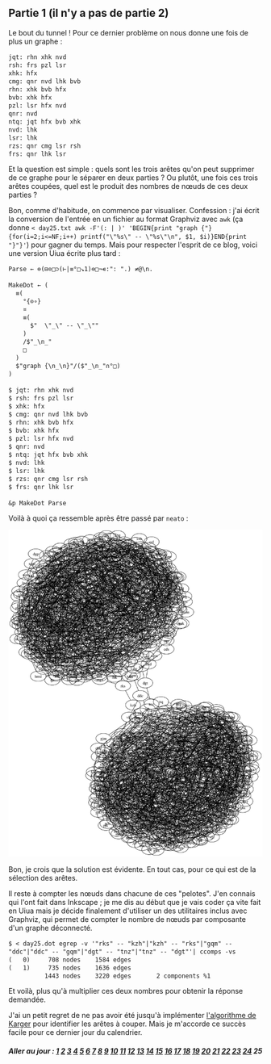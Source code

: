 ## Partie 1 (il n'y a pas de partie 2)

Le bout du tunnel ! Pour ce dernier problème on nous donne une fois de plus un graphe :

```no_run
jqt: rhn xhk nvd
rsh: frs pzl lsr
xhk: hfx
cmg: qnr nvd lhk bvb
rhn: xhk bvb hfx
bvb: xhk hfx
pzl: lsr hfx nvd
qnr: nvd
ntq: jqt hfx bvb xhk
nvd: lhk
lsr: lhk
rzs: qnr cmg lsr rsh
frs: qnr lhk lsr
```

Et la question est simple : quels sont les trois arêtes qu'on peut supprimer de ce graphe pour le séparer en deux parties ? Ou plutôt, une fois ces trois arêtes coupées, quel est le produit des nombres de nœuds de ces deux parties ?

Bon, comme d'habitude, on commence par visualiser. Confession : j'ai écrit la conversion de l'entrée en un fichier au format Graphviz avec `awk` (ça donne `< day25.txt awk -F'(: | )' 'BEGIN{print "graph {"}{for(i=2;i<=NF;i++) printf("\"%s\" -- \"%s\"\n", $1, $i)}END{print "}"}'`) pour gagner du temps. Mais pour respecter l'esprit de ce blog, voici une version Uiua écrite plus tard :

```
Parse ← ⊜(⊟⊙□⊃(⊢|≡°□↘1)⊜□¬∊:": ".) ≠@\n.

MakeDot ← (
  ≡(
    °{⊙∘}
    ¤
    ≡(
      $"  \"_\" -- \"_\""
    )
    /$"_\n_"
    □
  )
  $"graph {\n_\n}"/($"_\n_"∩°□)
)

$ jqt: rhn xhk nvd
$ rsh: frs pzl lsr
$ xhk: hfx
$ cmg: qnr nvd lhk bvb
$ rhn: xhk bvb hfx
$ bvb: xhk hfx
$ pzl: lsr hfx nvd
$ qnr: nvd
$ ntq: jqt hfx bvb xhk
$ nvd: lhk
$ lsr: lhk
$ rzs: qnr cmg lsr rsh
$ frs: qnr lhk lsr

&p MakeDot Parse
```

Voilà à quoi ça ressemble après être passé par `neato` :

![](day25.svg)

Bon, je crois que la solution est évidente. En tout cas, pour ce qui est de la sélection des arêtes.

Il reste à compter les nœuds dans chacune de ces "pelotes". J'en connais qui l'ont fait dans Inkscape ; je me dis au début que je vais coder ça vite fait en Uiua mais je décide finalement d'utiliser un des utilitaires inclus avec Graphviz, qui permet de compter le nombre de nœuds par composante d'un graphe déconnecté.

```no_run
$ < day25.dot egrep -v '"rks" -- "kzh"|"kzh" -- "rks"|"gqm" -- "ddc"|"ddc" -- "gqm"|"dgt" -- "tnz"|"tnz" -- "dgt"'| ccomps -vs
(   0)     708 nodes    1584 edges
(   1)     735 nodes    1636 edges
          1443 nodes    3220 edges       2 components %1
```

Et voilà, plus qu'à multiplier ces deux nombres pour obtenir la réponse demandée.

J'ai un petit regret de ne pas avoir été jusqu'à implémenter [l'algorithme de Karger](https://en.wikipedia.org/wiki/Karger%27s_algorithm) pour identifier les arêtes à couper. Mais je m'accorde ce succès facile pour ce dernier jour du calendrier.

##### Aller au jour : [1](Jour%201) [2](Jour%202) [3](Jour%203) [4](Jour%204) [5](Jour%205) [6](Jour%206) [7](Jour%207) [8](Jour%208) [9](Jour%209) [10](Jour%2010) [11](Jour%2011) [12](Jour%2012) [13](Jour%2013) [14](Jour%2014) [15](Jour%2015) [16](Jour%2016) [17](Jour%2017) [18](Jour%2018) [19](Jour%2019) [20](Jour%2020) [21](Jour%2021) [22](Jour%2022) [23](Jour%2023) [24](Jour%2024) 25 
